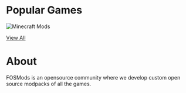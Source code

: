 # Popular Games
<img alt="Minecraft Mods" src="https://github-readme-stats.vercel.app/api/pin/?username=FOSMods&repo=Minecraft" />

[View All](./Games)

# About
FOSMods is an opensource community where we develop custom open source modpacks of all the games.